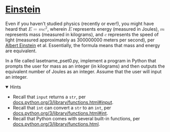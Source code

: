 <h1><a data-id="" href="#einstein">Einstein</a></h1>

<p>Even if you haven’t studied physics (recently or ever!), you might have heard that <mjx-container class="MathJax CtxtMenu_Attached_0" jax="CHTML" tabindex="0" ctxtmenu_counter="0" style="font-size: 113.1%; position: relative;"><mjx-math class="MJX-TEX" aria-hidden="true"><mjx-mi class="mjx-i"><mjx-c class="mjx-c1D438 TEX-I"></mjx-c></mjx-mi><mjx-mo class="mjx-n" space="4"><mjx-c class="mjx-c3D"></mjx-c></mjx-mo><mjx-mi class="mjx-i" space="4"><mjx-c class="mjx-c1D45A TEX-I"></mjx-c></mjx-mi><mjx-msup><mjx-mi class="mjx-i"><mjx-c class="mjx-c1D450 TEX-I"></mjx-c></mjx-mi><mjx-script style="vertical-align: 0.363em;"><mjx-mn class="mjx-n" size="s"><mjx-c class="mjx-c32"></mjx-c></mjx-mn></mjx-script></mjx-msup></mjx-math><mjx-assistive-mml unselectable="on" display="inline"><math xmlns="http://www.w3.org/1998/Math/MathML"><mi>E</mi><mo>=</mo><mi>m</mi><msup><mi>c</mi><mn>2</mn></msup></math></mjx-assistive-mml></mjx-container>, wherein <mjx-container class="MathJax CtxtMenu_Attached_0" jax="CHTML" tabindex="0" ctxtmenu_counter="1" style="font-size: 113.1%; position: relative;"><mjx-math class="MJX-TEX" aria-hidden="true"><mjx-mi class="mjx-i"><mjx-c class="mjx-c1D438 TEX-I"></mjx-c></mjx-mi></mjx-math><mjx-assistive-mml unselectable="on" display="inline"><math xmlns="http://www.w3.org/1998/Math/MathML"><mi>E</mi></math></mjx-assistive-mml></mjx-container> represents energy (measured in Joules), <mjx-container class="MathJax CtxtMenu_Attached_0" jax="CHTML" tabindex="0" ctxtmenu_counter="2" style="font-size: 113.1%; position: relative;"><mjx-math class="MJX-TEX" aria-hidden="true"><mjx-mi class="mjx-i"><mjx-c class="mjx-c1D45A TEX-I"></mjx-c></mjx-mi></mjx-math><mjx-assistive-mml unselectable="on" display="inline"><math xmlns="http://www.w3.org/1998/Math/MathML"><mi>m</mi></math></mjx-assistive-mml></mjx-container> represents mass (measured in kilograms), and <mjx-container class="MathJax CtxtMenu_Attached_0" jax="CHTML" tabindex="0" ctxtmenu_counter="3" style="font-size: 113.1%; position: relative;"><mjx-math class="MJX-TEX" aria-hidden="true"><mjx-mi class="mjx-i"><mjx-c class="mjx-c1D450 TEX-I"></mjx-c></mjx-mi></mjx-math><mjx-assistive-mml unselectable="on" display="inline"><math xmlns="http://www.w3.org/1998/Math/MathML"><mi>c</mi></math></mjx-assistive-mml></mjx-container> represents the speed of light (measured approximately as 300000000 meters per second), per <a href="https://en.wikipedia.org/wiki/Albert_Einstein">Albert Einstein</a> et al. Essentially, the formula means that mass and energy are equivalent.</p>

In a file called lasetname_pset0.py, implement a program in Python that prompts the user for mass as an integer (in kilograms) and then outputs the equivalent number of Joules as an integer. Assume that the user will input an integer.

<details open=""><summary>Hints</summary><ul class="fa-ul">
  <li data-marker="*"><span class="fa-li"><i class="fas fa-square"></i></span>Recall that <code class="language-plaintext highlighter-rouge">input</code> returns a <code class="language-plaintext highlighter-rouge">str</code>, per <a href="https://docs.python.org/3/library/functions.html#input">docs.python.org/3/library/functions.html#input</a>.</li>
  <li data-marker="*"><span class="fa-li"><i class="fas fa-square"></i></span>Recall that <code class="language-plaintext highlighter-rouge">int</code> can convert a <code class="language-plaintext highlighter-rouge">str</code> to an <code class="language-plaintext highlighter-rouge">int</code>, per <a href="https://docs.python.org/3/library/functions.html#int">docs.python.org/3/library/functions.html#int</a>.</li>
  <li data-marker="*"><span class="fa-li"><i class="fas fa-square"></i></span>Recall that Python comes with several built-in functions, per <a href="https://docs.python.org/3/library/functions.html">docs.python.org/3/library/functions.html</a>.</li>
</ul></details>
